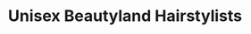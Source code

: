 ---
title: "Unisex Beautyland Hairstylists"
url: /stratford/unisex-beautyland-hairstylists/
shop: Friseur
---